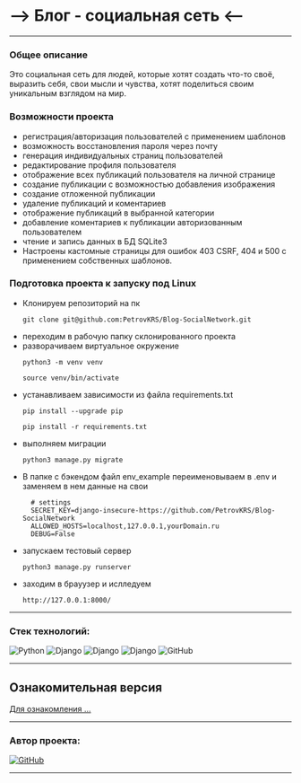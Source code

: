 # --> Блог - социальная сеть <--
***

### Общее описание
Это социальная сеть для людей, которые хотят создать что-то своё, выразить себя, свои мысли и чувства,
хотят поделиться своим уникальным взглядом на мир.

### Возможности проекта
  * регистрация/авторизация пользователей с применением шаблонов
  * возможность восстановления пароля через почту
  * генерация индивидуальных страниц пользователей
  * редактирование профиля пользователя
  * отображение всех публикаций пользователя на личной странице
  * создание публикации с возможностью добавления изображения
  * создание отложенной публикации
  * удаление публикаций и коментариев
  * отображение публикаций в выбранной категории
  * добавление коментариев к публикации авторизованным пользователем
  * чтение и запись данных в БД SQLite3
  * Настроены кастомные страницы для ошибок 403 CSRF, 404 и 500 с применением собственных шаблонов.

### Подготовка проекта к запуску под Linux

* Клонируем репозиторий на пк
  ```
  git clone git@github.com:PetrovKRS/Blog-SocialNetwork.git
  ```
* переходим в рабочую папку склонированного проекта
* разворачиваем виртуальное окружение
  ```
  python3 -m venv venv
  ```
  ```
  source venv/bin/activate
  ```
* устанавливаем зависимости из файла requirements.txt
  ```
  pip install --upgrade pip
  ```
  ```
  pip install -r requirements.txt
  ```
* выполняем миграции
  ```
  python3 manage.py migrate
  ```
* В папке c бэкендом файл env_example переименовываем в .env и
  заменяем в нем данные на свои
  ```
    # settings
    SECRET_KEY=django-insecure-https://github.com/PetrovKRS/Blog-SocialNetwork
    ALLOWED_HOSTS=localhost,127.0.0.1,yourDomain.ru
    DEBUG=False
  ```
* запускаем тестовый сервер
  ```
  python3 manage.py runserver
  ```
* заходим в брауузер и ислледуем
  ```
  http://127.0.0.1:8000/
  ```

***
### <b> Стек технологий: </b>

![Python](https://img.shields.io/badge/-Python_3.9-df?style=for-the-badge&logo=Python&labelColor=yellow&color=blue)
![Django](https://img.shields.io/badge/-Django-df?style=for-the-badge&logo=Django&labelColor=darkgreen&color=blue)
![Django](https://img.shields.io/badge/-SQLite-df?style=for-the-badge&logo=SQLite&labelColor=red&color=blue)
![Django](https://img.shields.io/badge/-HTML-df?style=for-the-badge&logo=&labelColor=red&color=blue)
![GitHub](https://img.shields.io/badge/-GitHub-df?style=for-the-badge&logo=GitHub&labelColor=black&color=blue)

***
## Ознакомительная версия
[Для ознакомления ...](https://petrovkrs.pythonanywhere.com)

***
### Автор проекта: 
[![GitHub](https://img.shields.io/badge/-Андрей_Петров-df?style=for-the-badge&logo=GitHub&labelColor=black&color=blue)](https://github.com/PetrovKRS)
*** 
